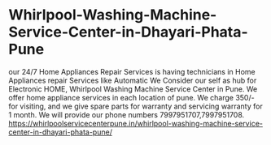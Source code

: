 # Whirlpool-Washing-Machine-Service-Center-in-Dhayari-Phata-Pune
 our 24/7 Home Appliances Repair Services is having technicians in Home Appliances repair Services like Automatic  We Consider our self as hub for Electronic HOME, Whirlpool Washing Machine Service Center in Pune. We offer home appliance services in each location of pune. We charge 350/- for visiting, and we give spare parts for warranty and servicing warranty for 1 month. We will provide our phone numbers 7997951707,7997951708. https://whirlpoolservicecenterpune.in/whirlpool-washing-machine-service-center-in-dhayari-phata-pune/
